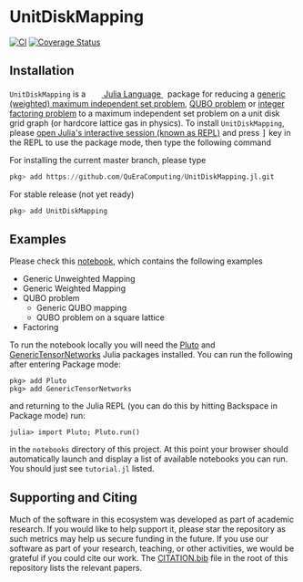 # UnitDiskMapping

[![CI](https://github.com/Happy-Diode/UnitDiskMapping.jl/actions/workflows/ci.yml/badge.svg)](https://github.com/Happy-Diode/UnitDiskMapping.jl/actions/workflows/ci.yml)
[![Coverage Status](https://coveralls.io/repos/github/Happy-Diode/UnitDiskMapping.jl/badge.svg?branch=main&t=H2ReMe)](https://coveralls.io/github/Happy-Diode/UnitDiskMapping.jl?branch=main)

## Installation
<p>
<code>UnitDiskMapping</code> is a &nbsp;
    <a href="https://julialang.org">
        <img src="https://raw.githubusercontent.com/JuliaLang/julia-logo-graphics/master/images/julia.ico" width="16em">
        Julia Language
    </a>
    &nbsp; package for reducing a <a href="https://en.wikipedia.org/wiki/Independent_set_(graph_theory)">generic (weighted) maximum independent set problem</a>, <a href="https://en.wikipedia.org/wiki/Quadratic_unconstrained_binary_optimization">QUBO problem</a> or <a href="https://en.wikipedia.org/wiki/Integer_factorization">integer factoring problem</a> to a maximum independent set problem on a unit disk grid graph (or hardcore lattice gas in physics). To install <code>UnitDiskMapping</code>,
    please <a href="https://docs.julialang.org/en/v1/manual/getting-started/">open
    Julia's interactive session (known as REPL)</a> and press <kbd>]</kbd> key in the REPL to use the package mode, then type the following command
</p>

For installing the current master branch, please type

```julia
pkg> add https://github.com/QuEraComputing/UnitDiskMapping.jl.git
```

For stable release (not yet ready)

```julia
pkg> add UnitDiskMapping
```

## Examples

Please check this [notebook](https://refactored-spork-2b31d0c0.pages.github.io/notebooks/tutorial.html), which contains the following examples

* Generic Unweighted Mapping
* Generic Weighted Mapping
* QUBO problem
    * Generic QUBO mapping
    * QUBO problem on a square lattice
* Factoring

To run the notebook locally you will need the [Pluto](https://github.com/fonsp/Pluto.jl) and [GenericTensorNetworks](https://github.com/QuEraComputing/GenericTensorNetworks.jl) Julia packages installed. You can run the following after entering Package mode:

```
pkg> add Pluto
pkg> add GenericTensorNetworks
```

and returning to the Julia REPL (you can do this by hitting Backspace in Package mode) run:

```
julia> import Pluto; Pluto.run()
```
in the `notebooks` directory of this project. At this point your browser should automatically launch and display a list of available notebooks you can run. You should just see `tutorial.jl` listed.


## Supporting and Citing
Much of the software in this ecosystem was developed as part of academic research. If you would like to help support it, please star the repository as such metrics may help us secure funding in the future. If you use our software as part of your research, teaching, or other activities, we would be grateful if you could cite our work. The [CITATION.bib](CITATION.bib) file in the root of this repository lists the relevant papers.
